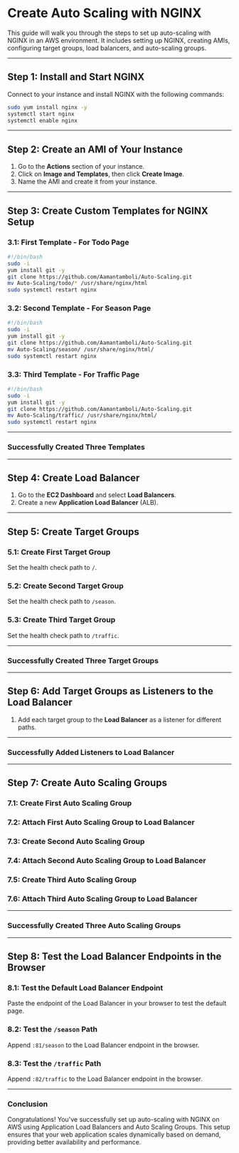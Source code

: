 # Create Auto Scaling with NGINX

This guide will walk you through the steps to set up auto-scaling with NGINX in an AWS environment. It includes setting up NGINX, creating AMIs, configuring target groups, load balancers, and auto-scaling groups.

---

## Step 1: Install and Start NGINX

Connect to your instance and install NGINX with the following commands:

```bash
sudo yum install nginx -y
systemctl start nginx
systemctl enable nginx
```

---

## Step 2: Create an AMI of Your Instance

1. Go to the **Actions** section of your instance.
2. Click on **Image and Templates**, then click **Create Image**.
3. Name the AMI and create it from your instance.

---

## Step 3: Create Custom Templates for NGINX Setup

### 3.1: First Template - For Todo Page

```bash
#!/bin/bash
sudo -i
yum install git -y
git clone https://github.com/Aamantamboli/Auto-Scaling.git
mv Auto-Scaling/todo/* /usr/share/nginx/html
sudo systemctl restart nginx
```

### 3.2: Second Template - For Season Page

```bash
#!/bin/bash
sudo -i
yum install git -y
git clone https://github.com/Aamantamboli/Auto-Scaling.git
mv Auto-Scaling/season/ /usr/share/nginx/html/
sudo systemctl restart nginx
```

### 3.3: Third Template - For Traffic Page

```bash
#!/bin/bash
sudo -i
yum install git -y
git clone https://github.com/Aamantamboli/Auto-Scaling.git
mv Auto-Scaling/traffic/ /usr/share/nginx/html/
sudo systemctl restart nginx
```

---

### Successfully Created Three Templates

---

## Step 4: Create Load Balancer

1. Go to the **EC2 Dashboard** and select **Load Balancers**.
2. Create a new **Application Load Balancer** (ALB).

---

## Step 5: Create Target Groups

### 5.1: Create First Target Group

Set the health check path to `/`.

### 5.2: Create Second Target Group

Set the health check path to `/season`.

### 5.3: Create Third Target Group

Set the health check path to `/traffic`.

---

### Successfully Created Three Target Groups

---

## Step 6: Add Target Groups as Listeners to the Load Balancer

1. Add each target group to the **Load Balancer** as a listener for different paths.

---

### Successfully Added Listeners to Load Balancer

---

## Step 7: Create Auto Scaling Groups

### 7.1: Create First Auto Scaling Group

### 7.2: Attach First Auto Scaling Group to Load Balancer

### 7.3: Create Second Auto Scaling Group

### 7.4: Attach Second Auto Scaling Group to Load Balancer

### 7.5: Create Third Auto Scaling Group

### 7.6: Attach Third Auto Scaling Group to Load Balancer

---

### Successfully Created Three Auto Scaling Groups

---

## Step 8: Test the Load Balancer Endpoints in the Browser

### 8.1: Test the Default Load Balancer Endpoint

Paste the endpoint of the Load Balancer in your browser to test the default page.

### 8.2: Test the `/season` Path

Append `:81/season` to the Load Balancer endpoint in the browser.

### 8.3: Test the `/traffic` Path

Append `:82/traffic` to the Load Balancer endpoint in the browser.

---

### Conclusion

Congratulations! You've successfully set up auto-scaling with NGINX on AWS using Application Load Balancers and Auto Scaling Groups. This setup ensures that your web application scales dynamically based on demand, providing better availability and performance.

